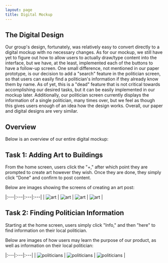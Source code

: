 ```yaml
---
layout: page
title: Digital Mockup
---
```


## The Digital Design
Our group's design, fortunately, was relatively easy to convert directly to a digital mockup with no necessary changes. As for our mockup, we still have yet to figure out how to allow users to actually draw/type content into the interface, but we have, at the least, implemented each of the buttons to have a follow-up screen. One small difference, not mentioned in our paper prototype, is our decision to add a "search" feature in the politician screen, so that users can easily find a politician's information if they already know them by name. As of yet, this is a "dead" feature that is not critical towards accomplishing our desired tasks, but it can be easily implemented in our mockup later. Additionally, our politician screen currently displays the information of a single politician, many times over, but we feel as though this gives users enough of an idea how the design works. Overall, our paper and digital designs are very similar.

## Overview

Below is an overview of our entire digital mockup:

## Task 1: Adding Art to Buildings

From the home screen, users click the "+," after which point they are prompted to create art however they wish. Once they are done, they simply click "Done" and confirm to post content.

Below are images showing the screens of creating an art post:

|:---|:---|:---|:---|
| ![art](/img/postScreen.jpg) | ![art](/img/selectColor.jpg) | ![art](/img/selectSize.jpg) | ![art](/img/selectFont.jpg) |

## Task 2: Finding Politician Information

Starting at the home screen, users simply click "Info," and then "here" to find information on their local politician.

Below are images of how users may learn the purpose of our product, as well as information on their local politician:

|:---|:---|:---|
| ![politicians](/img/infoScreen.jpg) | ![politicians](/img/localPoliticians.jpg) | ![politicians](/img/politicianSelected.jpg) |

